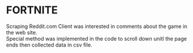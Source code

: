 # FORTNITE
Scraping Reddit.com
Client was interested in comments about the game in the web site.<br>
Special method was implemented in the code to scroll down unitl the page ends then collected data in csv file.<br>
